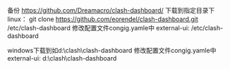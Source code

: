 备份 https://github.com/Dreamacro/clash-dashboard/
下载到指定目录下
linux：  git clone https://github.com/eorendel/clash-dashboard.git /etc/clash-dashboard
修改配置文件congig.yamle中 external-ui: /etc/clash-dashboard

windows下载到如d:\clash\clash-dashboard
修改配置文件congig.yamle中external-ui: d:\clash\clash-dashboard
